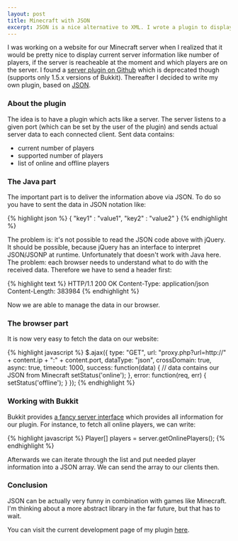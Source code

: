 ```yaml
---
layout: post
title: Minecraft with JSON
excerpt: JSON is a nice alternative to XML. I wrote a plugin to display Minecraft data in realtime.
---
```


I was working on a website for our Minecraft server when I realized that it would be pretty nice to display current server information like number of players, if the server is reacheable at the moment and which players are on the server. I found a [server plugin on Github](https://github.com/vexsoftware/minequery) which is deprecated though (supports only 1.5.x versions of Bukkit). Thereafter I decided to write my own plugin, based on [JSON](http://de.wikipedia.org/wiki/JavaScript_Object_Notation).

### About the plugin

The idea is to have a plugin which acts like a server. The server listens to a given port (which can be set by the user of the plugin) and sends actual server data to each connected client. Sent data contains:

* current number of players
* supported number of players
* list of online and offline players

### The Java part

The important part is to deliver the information above via JSON. To do so you have to sent the data in JSON notation like:

{% highlight json %}
{
    "key1" : "value1",
    "key2" : "value2"
}
{% endhighlight %}

The problem is: it's not possible to read the JSON code above with jQuery. It should be possible, because jQuery has an interface to interpret JSON/JSONP at runtime. Unfortunately that doesn't work with Java here. The problem: each browser needs to understand what to do with the received data. Therefore we have to send a header first:

{% highlight text %}
HTTP/1.1 200 OK
Content-Type: application/json
Content-Length: 383984
{% endhighlight %}

Now we are able to manage the data in our browser. 

### The browser part

It is now very easy to fetch the data on our website:

{% highlight javascript %}
$.ajax({
    type: "GET",
    url: "proxy.php?url=http://" + content.ip + ":" + content.port,
    dataType: "json",
    crossDomain: true,
    async: true,
    timeout: 1000,
    success: function(data) {
        // data contains our JSON from Minecraft
        setStatus('online');
    },
    error: function(req, err) {
        setStatus('offline');
    }
});
{% endhighlight %}

### Working with Bukkit

Bukkit provides [a fancy server interface](http://jd.bukkit.org/rb/apidocs/org/bukkit/Server.html) which provides all information for our plugin. For instance, to fetch all online players, we can write:

{% highlight javascript %}
Player[] players = server.getOnlinePlayers();
{% endhighlight %}

Afterwards we can iterate through the list and put needed player information into a JSON array. We can send the array to our clients then.

### Conclusion

JSON can be actually very funny in combination with games like Minecraft. I'm thinking about a more abstract library in the far future, but that has to wait.

You can visit the current development page of my plugin [here](https://github.com/MyRealityCoding/mineweb).
